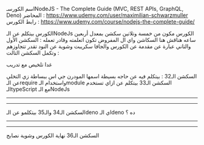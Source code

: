 اسم الكورسـNodeJS - The Complete Guide (MVC, REST APIs, GraphQL, Deno)
المحاضر :
https://www.udemy.com/user/maximilian-schwarzmuller
رابط الكورس :
https://www.udemy.com/course/nodejs-the-complete-guide/

  الكورس بيتكلم عن الـNodeJs
  الكورس مكون من خمسة وتلاتين سكشن بمعدل أربعين ساعه
  هناقش هنا السكاشن واي ال المفروض تكون اتعلمته وقادر تعمله :
  السكشن الأول والتاني عبارة عن مقدمة عن الكورس والجافا سكريبت وشوية عن النود تقدر تتجاوزهم وتكمل
  السكشن التالت :
<!--    -->
غدا تلخيص مع تدريب
<!--  -->
  السكشن الـ32 :
  بيتكلم فيه عن حاجه بسيطة اسمها المودرن جي اس ببساطة زي التخلي عن الـrequire واستخدام الـmodule
  السكشن الـ33 بيتكلم عن ازاي تستخدم الـtypeScript مع الـNodeJs
  ___
  ___

  السكشن الـ34 والـ35 بيتكلمو عن الـdeno اي الـdeno ده ؟
   ___
   ___
 السكشن الـ36 نهاية الكورس وشوية نصايح
